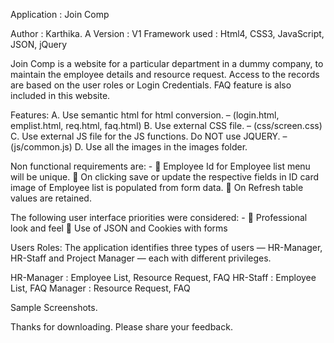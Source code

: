 Application : Join  Comp

Author		: Karthika. A
Version		: V1
Framework used	: Html4, CSS3, JavaScript, JSON, jQuery

Join  Comp is a website for a particular department in a dummy company, to maintain the employee details and resource request.
Access to the records are based on the user roles or Login Credentials.
FAQ feature is also included in this website.

Features:
A.	Use semantic html for html conversion. – (login.html, emplist.html, req.html, faq.html)
B.	Use external CSS file. – (css/screen.css)
C.	Use external JS file for the JS functions. Do NOT use JQUERY. – (js/common.js)
D.	Use all the images in the images folder.

Non functional requirements are: -
	Employee Id for Employee list menu will be unique.
	On clicking save or update the respective fields in ID card image of Employee list is populated from form data.
	On Refresh table values are retained.

The following user interface priorities were considered: -
	Professional look and feel
	Use of JSON and Cookies with forms


Users Roles:
The application identifies three types of users — HR-Manager, HR-Staff and Project Manager — each with different privileges.

HR-Manager  :	Employee List, Resource Request, FAQ
HR-Staff    :	Employee List, FAQ
Manager     :	Resource Request, FAQ




Sample Screenshots.




Thanks for downloading.
Please share your feedback.
